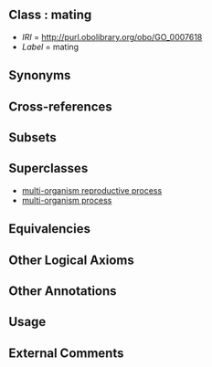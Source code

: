 
## Class : mating

 * *IRI* = http://purl.obolibrary.org/obo/GO_0007618
 * *Label* = mating

## Synonyms


## Cross-references


## Subsets


## Superclasses

 * [multi-organism reproductive process](../../GO/03/GO_0044703.md)
 * [multi-organism process](../../GO/04/GO_0051704.md)

## Equivalencies


## Other Logical Axioms


## Other Annotations


## Usage


## External Comments

